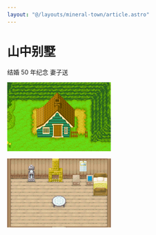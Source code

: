 ```yaml
---
layout: "@/layouts/mineral-town/article.astro"
---
```


# 山中别墅

结婚 50 年纪念 妻子送

![山中别墅](_山中别墅.png)

![山中别墅2](_山中别墅2.png)
